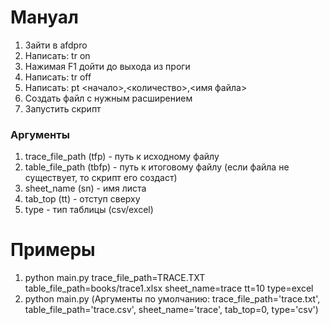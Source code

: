 # Мануал
1. Зайти в afdpro
2. Написать: tr on
3. Нажимая F1 дойти до выхода из проги
4. Написать: tr off
5. Написать: pt <начало>,<количество>,<имя файла>
6. Создать файл с нужным расширением
7. Запустить скрипт 
### Аргументы
1. trace_file_path (tfp) - путь к исходному файлу
2. table_file_path (tbfp) - путь к итоговому файлу (если файла не существует, то скрипт его создаст)
3. sheet_name (sn) - имя листа
4. tab_top (tt) - отступ сверху
5. type - тип таблицы (csv/excel)
# Примеры
1. python main.py trace_file_path=TRACE.TXT table_file_path=books/trace1.xlsx sheet_name=trace tt=10 type=excel
2. python main.py (Аргументы по умолчанию: trace_file_path='trace.txt', table_file_path='trace.csv', sheet_name='trace', tab_top=0, type='csv')
